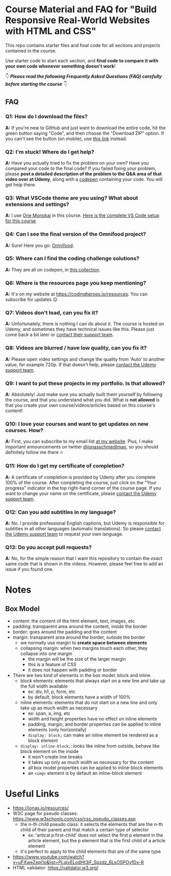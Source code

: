 # Course Material and FAQ for "Build Responsive Real-World Websites with HTML and CSS"

This repo contains starter files and final code for all sections and projects contained in the course.

Use starter code to start each section, and **final code to compare it with your own code whenever something doesn't work**!

👇 **_Please read the following Frequently Asked Questions (FAQ) carefully before starting the course_** 👇

## FAQ

### Q1: How do I download the files?

**A:** If you're new to GitHub and just want to download the entire code, hit the green button saying "Code", and then choose the "Download ZIP" option. If you can't see the button (on mobile), use [this link](https://github.com/jonasschmedtmann/html-css-course/archive/master.zip) instead.

### Q2: I'm stuck! Where do I get help?

**A:** Have you actually tried to fix the problem on your own? Have you compared your code to the final code? If you failed fixing your problem, please **post a detailed description of the problem to the Q&A area of that video over at Udemy**, along with a [codepen](https://codepen.io/pen/) containing your code. You will get help there.

### Q3: What VSCode theme are you using? What about extensions and settings?

**A:** I use [One Monokai](https://marketplace.visualstudio.com/items?itemName=azemoh.one-monokai) in this course. [Here is the complete VS Code setup for this course](vscode-setup.md).

### Q4: Can I see the final version of the Omnifood project?

**A:** Sure! Here you go: [Omnifood](https://www.omnifood.dev).

### Q5: Where can I find the coding challenge solutions?

**A:** They are all on codepen, in [this collection](https://codepen.io/collection/7b5e288cb64df1ecc5da8d7a0e78c007?grid_type=list).

### Q6: Where is the resources page you keep mentioning?

**A:** It's on my website at <https://codingheroes.io/resources>. You can subscribe for updates 😉

### Q7: Videos don't load, can you fix it?

**A:** Unfortunately, there is nothing I can do about it. The course is hosted on Udemy, and sometimes they have technical issues like this. Please just come back a bit later or [contact their support team](https://support.udemy.com/hc/en-us).

### Q8: Videos are blurred / have low quality, can you fix it?

**A:** Please open video settings and change the quality from 'Auto' to another value, for example 720p. If that doesn't help, please [contact the Udemy support team](https://support.udemy.com/hc/en-us).

### Q9: I want to put these projects in my portfolio. Is that allowed?

**A:** Absolutely! Just make sure you actually built them yourself by following the course, and that you understand what you did. What is **not allowed** is that you create your own course/videos/articles based on this course's content!

### Q10: I love your courses and want to get updates on new courses. How?

**A:** First, you can subscribe to my email list [at my website](http://codingheroes.io/resources). Plus, I make important announcements on twitter [@jonasschmedtman](https://twitter.com/jonasschmedtman), so you should definitely follow me there 🔥

### Q11: How do I get my certificate of completion?

**A:** A certificate of completion is provided by Udemy after you complete 100% of the course. After completing the course, just click on the "Your progress" indicator in the top right-hand corner of the course page. If you want to change your name on the certificate, please [contact the Udemy support team](https://support.udemy.com/hc/en-us).

### Q12: Can you add subtitles in my language?

**A:** No. I provide professional English captions, but Udemy is responsible for subtitles in all other languages (automatic translations). So please [contact the Udemy support team](https://support.udemy.com/hc/en-us) to request your own language.

### Q13: Do you accept pull requests?

**A:** No, for the simple reason that I want this repository to contain the _exact_ same code that is shown in the videos. However, please feel free to add an issue if you found one.

# Notes

## Box Model
- content: the content of the html element, text, images, etc
- padding: transparent area around the content, inside the border
- border: goes around the padding and the content
- margin: transparent area around the border, outside the border
  - we normally use margin to **create space between elements**
  - collapsing margin: when two margins touch each other, they collapse into one margin
    - the margin will be the size of the larger margin
    - this is a feature of CSS
    - it does not happen with padding or border
- There are two kind of elements in the box model: block and inline
  - block elements: elements that always start on a new line and take up the full width available
    - ex: div, h1, p, form, etc
    - by default, block elements have a width of 100%
  - inline elements: elements that do not start on a new line and only take up as much width as necessary
    - ex: span, a, img, etc
    - width and height properties have no effect on inline elements
    - padding, margin, and border properties can be applied to inline elements (only horizontally)
    - `display: block;` can make an inline element be rendered as a block element
  - `display: inline-block;`: looks like inline from outside, behave like block element on the inside
    - it won't create line breaks
    - it takes up only as much width as necessary for the content
    - all box model properties can be applied to inline-block elements
    - an `<img>` element is by default an inline-block element

# Useful Links
- https://jonas.io/resources/
- W3C page for pseudo classes: https://www.w3schools.com/css/css_pseudo_classes.asp
    - the n-th child pseudo class: it selects the elements that are the n-th child of their parent and that match a certain type of selector
      - ex: 'artical p:first-child' does not select the first p element in the article element, but the p element that is the first child of a article element
    - it's perfect to apply to the child elements that are of the same type
- https://www.youtube.com/watch?v=uFXweZepi1o&list=PLqivELodHt3iF_Spzdz_6LsOSPOyfDx-R
- HTML validator: https://validator.w3.org/
